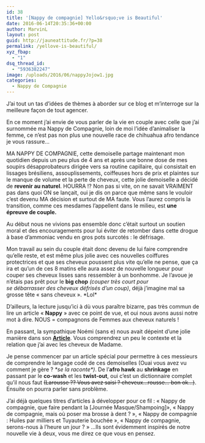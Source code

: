 ```yaml
---
id: 38
title: '[Nappy de compagnie] Yello&rsquo;ve is Beautiful'
date: 2016-06-14T20:35:36+00:00
author: MarvinL
layout: post
guid: http://jauneattitude.fr/?p=38
permalink: /yellove-is-beautiful/
xyz_fbap:
  - "1"
dsq_thread_id:
  - "5936382247"
image: /uploads/2016/06/nappyJojow1.jpg
categories:
  - Nappy de Compagnie
---
```

J’ai tout un tas d’idées de thèmes à aborder sur ce blog et m’interroge sur la meilleure façon de tout agencer.

En ce moment j’ai envie de vous parler de la vie en couple avec celle que j’ai surnommée ma Nappy de Compagnie, loin de moi l’idée d’animaliser la femme, ce n’est pas non plus une nouvelle race de chihuahua afro tendance je vous rassure…
  
MA NAPPY DE COMPAGNIE, cette demoiselle partage maintenant mon quotidien depuis un peu plus de 4 ans et après une bonne dose de mes soupirs désapprobateurs dirigée vers sa routine capillaire, qui consistait en lissages brésiliens, assouplissements, coiffeuses hors de prix et plaintes sur le manque de volume et la perte de cheveux, cette jolie demoiselle a décidé de **revenir au naturel**. HOURRA !? Non pas si vite, on ne savait VRAIMENT pas dans quoi ON se lançait, oui je dis on parce que même sans le vouloir c’est devenu MA décision et surtout de MA faute. Vous l’aurez compris la transition, comme ces mesdames l’appellent dans le milieu, est **une épreuve de couple.**
  
Au début nous ne vivions pas ensemble donc c’était surtout un soutien moral et des encouragements pour lui éviter de retomber dans cette drogue à base d’ammoniac vendu en gros pots surcotés : le défrisage.
  
Mon travail au sein du couple était donc devenu de lui faire comprendre qu’elle reste, et est même plus jolie avec ces nouvelles coiffures protectrices et que ses cheveux poussent plus vite qu’elle ne pense, que ça ira et qu’un de ces 8 matins elle aura assez de nouvelle longueur pour couper ses cheveux lisses sans ressembler à un bonhomme. Je l&rsquo;avoue je n&rsquo;étais pas prêt pour le **big chop** _(couper très court pour se débarrasser des cheveux défrisés d&rsquo;un coup)_, déjà j&rsquo;imagine mal sa grosse tête « sans cheveux ». \*Lol\*
  
D’ailleurs, la lecture jusqu’ici à dù vous paraître bizarre, pas très commun de lire un article « **Nappy** » avec ce point de vue, et oui nous avons aussi notre mot à dire. NOUS = compagnons de Femmes aux cheveux naturels !
  
En passant, la sympathique Noémi (sans e) nous avait dépeint d’une jolie manière dans son **[Article](https://noemisanse.wordpress.com/2015/12/20/dans-la-peau-dune-nappy-episode-3/)**. Vous comprendrez un peu le contexte et la relation que j’ai avec les cheveux de Madame.
  
Je pense commencer par un article spécial pour permettre à ces messieurs de comprendre le langage codé de ces demoiselles (Ouai vous avez vu comment je gère ? _\*se la raconte\*)_. De l’**afro hawk** au **shrinkage** en passant par le **co-wash** et les **twist-out**, oui c’est un dictionnaire complet qu’il nous faut <del datetime="2016-06-14T20:32:58+00:00">(Larousse ?? Vous avez saisi ? cheveux…rousse… bon ok…)</del>. Ensuite on pourra parler sans problème.
  
J’ai déjà quelques titres d’articles à développer pour ce fil : « Nappy de compagnie, que faire pendant la [Journée Masque/Shampoing]», « Nappy de compagnie, mais où poser ma brosse à dent ? », « Nappy de compagnie : Huiles par milliers et Tuyauterie bouchée », « Nappy de compagnie, serons-nous à l’heure un jour ? » …Ils sont évidemment inspirés de notre nouvelle vie à deux, vous me direz ce que vous en pensez.
